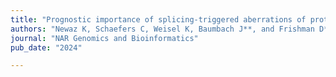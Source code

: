 ```yaml
---
title: "Prognostic importance of splicing-triggered aberrations of protein complex interfaces in cancer"
authors: "Newaz K, Schaefers C, Weisel K, Baumbach J**, and Frishman D**"
journal: "NAR Genomics and Bioinformatics"
pub_date: "2024"

---
```

